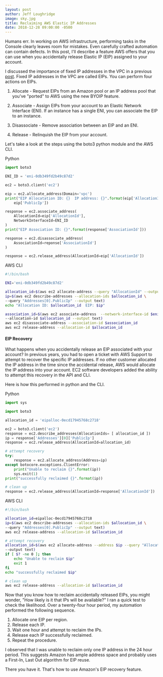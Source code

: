 ```yaml
---
layout: post
author: Jeff Loughridge
image: sky.jpg
title: Reclaiming AWS Elastic IP Addresses
date: 2018-12-28 09:00:00 -0500
---
```


Humans err. In working on AWS infrastructure, performing tasks in the Console clearly leaves room for mistakes. Even carefully 
crafted automation can contain defects. In this post, I'll describe a feature AWS offers that you can use when you accidentally
release Elastic IP (EIP) assigned to your account.

I discussed the importance of fixed IP addresses in the VPC in a previous 
[post](https://konekti.us/2018/12/20/the-most-common-mistake-ip-addresses.html). 
Fixed IP addresses in the VPC are called EIPs. You can perform four actions on EIPs.

1. Allocate - Request EIPs from an Amazon pool or an IP address pool that you've "ported" to AWS using the new BYOIP feature.

2. Associate - Assign EIPs from your account to an Elastic Network Interface (ENI). If an instance has a single ENI, you can 
associate the EIP to an instance.

3. Disassociate - Remove association between an EIP and an ENI.

4. Release - Relinquish the EIP from your account.

Let's take a look at the steps using the boto3 python module and the AWS CLI.

Python
```python
import boto3

ENI_ID = 'eni-0db349fd2b49c87d2'

ec2 = boto3.client('ec2')

eip = ec2.allocate_address(Domain='vpc')
print("EIP Allocatation ID: {}	IP address: {}".format(eip['AllocationId'], 
    eip['PublicIp'])

response = ec2.associate_address(
    AllocationId=eip['AllocationId'],
    NetworkInterfaceId=ENI_ID
)
print("EIP Association ID: {}".format(response['AssociationId']))

response = ec2.disassociate_address(
    AssociationId=reponse['AssociationId']
)

response = ec2.release_address(AllocationId=eip['AllocationId'])
```

AWS CLI

```bash
#!/bin/bash

ENI='eni-0db349fd2b49c87d2'

allocation_id=$(aws ec2 allocate-address --query "AllocationId" --output text)
ip=$(aws ec2 describe-addresses --allocation-ids $allocation_id \
--query "Addresses[0].PublicIp" --output text)
echo "Allocation ID: $allocation_id	 EIP: $ip"

association_id=$(aws ec2 associate-address  --network-interface-id $eni_id \
--allocation-id $allocation_id --output text)
aws ec2 disassociate-address --association-id $association_id
aws ec2 release-address --allocation-id $allocation_id
```

#### EIP Recovery

What happens when you accidentally release an EIP associated with your account? In previous years, you had to open a ticket
with AWS Support to attempt to recover the specific IP addresses. If no other customer allocated the IP address in the time
since the accidental release, AWS would allocate the IP address into your account.  EC2 software developers added the ability 
to attempt this recovery in the API and CLI.

Here is how this performed in python and the CLI.

Python
```python
import sys

import boto3

allocation_id = 'eipalloc-0ecd17945768c2718'

ec2 = boto3.client('ec2')
response = ec2.describe_addresses(AllocationIds= [ allocation_id ])
ip = response['Addresses'][0]['PublicIp']
response = ec2.release_address(AllocationId=allocation_id)

# attempt recovery
try:
    response = ec2.allocate_address(Address=ip)
except botocore.exceptions.ClientError:
    print("Unable to reclaim {}".format(ip))
    sys.exit(1)
print("successfully reclaimed {}".format(ip))

# clean up
response = ec2.release_address(AllocationId=response['AllocationId'])

```
AWS CLI

```bash
#!/bin/bash

allocation_id=eipalloc-0ecd17945768c2718
ip=$(aws ec2 describe-addresses --allocation-ids $allocation_id \
--query "Addresses[0].PublicIp" --output text)
aws ec2 release-address --allocation-id $allocation_id

# attempt recovery
allocation_id=$(aws ec2 allocate-address --address $ip --query "AllocationId" \
--output text)
if [ $? -ne 0 ]; then
    echo "Unable to reclaim $ip"
    exit 1
fi
echo "successfully reclaimed $ip"

# clean up
aws ec2 release-address --allocation-id $allocation_id
```

Now that you know how to reclaim accidentally released EIPs, you might wonder, "How likely is it that IPs will be available?" I ran
a quick test to check the likelihood. Over a twenty-four hour period, my automation performed the following sequence.

1. Allocate one EIP per region.
2. Release each IP.
3. Wait one hour and attempt to reclaim the IPs.
4. Release each IP successfully reclaimed.
5. Repeat the procedure.

I observed that I was unable to reclaim only one IP address in the 24 hour period. This suggests Amazon has ample address space
and probably uses a First-In, Last Out algorithm for EIP reuse.

There you have it. That's how to use Amazon's EIP recovery feature.
